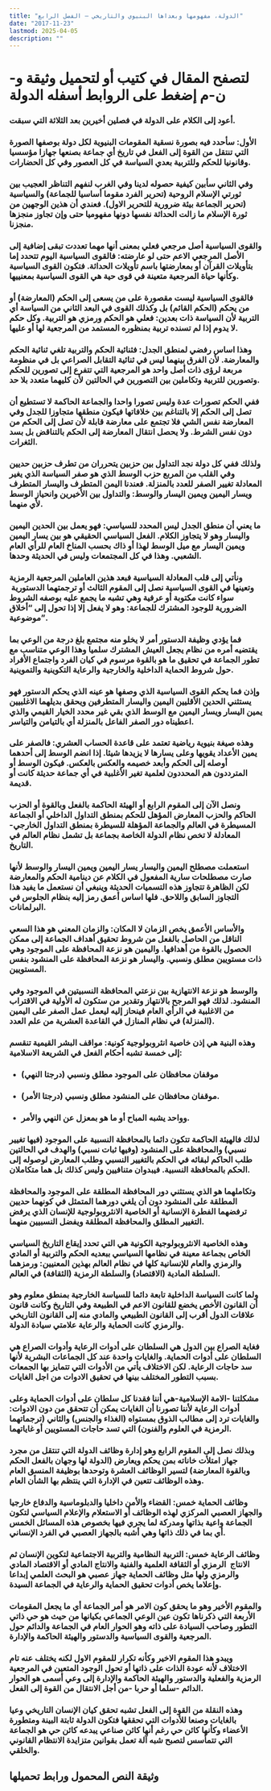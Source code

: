 ```yaml
---
title: "الدولة، مفهومها وبعداها البنيوي والتاريخي – الفصل الرابع"
date: "2017-11-23"
lastmod: 2025-04-05
description: ""
---
```

# **لتصفح المقال في كتيب أو لتحميل وثيقة و-ن-م إضغط على الروابط أسفله** **الدولة**

### أعود إلى الكلام على الدولة في فصلين أخيرين بعد الثلاثة التي سبقت.

### الأول: سأحدد فيه بصورة نسقية المقومات البنيوية لكل دولة بوصفها الصورة التي تنتقل من القوة إلى الفعل في تاريخ أي جماعة بصنعها جهازا مؤسسيا وقانونيا للحكم وللتربية بعدي السياسة في كل العصور وفي كل الحضارات.

### وفي الثاني سأبين كيفية حصوله لدينا وفي الغرب لنفهم التناظر العجيب بين ثورتي الإسلام الروحية (تحرير الفرد مقوما أساسيا للجماعة) والسياسية (تحرير الجماعة بيئة ضرورية للتحرير الاول). فعندي أن هذين الوجهين من ثورة الإسلام ما زالت الحداثة نفسها دونها مفهوميا حتى وإن تجاوز منجزها منجزنا.

### والقوى السياسية أصل مرجعي فعلي بمعنى أنها مهما تعددت تبقى إضافية إلى الأصل المرجعي الاعم حتى لو عارضته: فالقوى السياسية اليوم تتحدد إما بتأويلات القرآن أو بمعارضتها باسم تأويلات الحداثة. فتكون القوى السياسية وكأنها حياة المرجعية متعينة في قوى حية هي القوى السياسية بمعنييها.

### فالقوى السياسية ليست مقصورة على من يسعى إلى الحكم (المعارضة) أو من يحكم (الحكم القائم) بل وكذلك القوى في البعد الثاني من السياسة أي التربية لأن السياسة ذات بعدين: فعلي هو الحكم ورمزي هو التربية. وكل حكم لا يدوم إذا لم تسنده تربية بمنظوره المستمد من المرجعية لها أو عليها.

### وهذا اساس رفضي لمنطق الجدل: فثنائية الحكم والتربية تلغي ثنائية الحكم والمعارضة. لأن الفرق بينهما ليس في ثنائية التقابل الصراعي بل في منظومة مربعة لرؤى ذات أصل واحد هو المرجعية التي تتفرع إلى تصورين للحكم وتصورين للتربية وتكاملين بين التصورين في الحالتين لأن كليهما متعدد بلا حد.

### ففي الحكم تصورات عدة وليس تصورا واحدا والجماعة الحاكمة لا تستطيع أن تصل إلى الحكم إلا بالتناغم بين خلافاتها فيكون منطقها متجاوزا للجدل وفي المعارضة نفس الشي فلا تجتمع على معارضة قابلة لأن تصل إلى الحكم من دون نفس الشرط. ولا يحصل انتقال المعارضة إلى الحكم بالتناقض بل بسد الثغرات.

### ولذلك ففي كل دولة نجد التداول بين حزبين يتحرران من تطرف حزبين حديين وفي القلب من المربع حزب الوسط الذي هو صفر السياسة الذي يغير المعادلة تغيير الصفر للعدد بالمنزلة. فعندنا اليمن المتطرف واليسار المتطرف ويسار اليمين ويمين اليسار والوسط: والتداول بين الأخيرين وانحياز الوسط لأي منهما.

### ما يعني أن منطق الجدل ليس المحدد للسياسي: فهو يعمل بين الحدين اليمين واليسار وهو لا يتجاوز الكلام. الفعل السياسي الحقيقي هو بين يسار اليمين ويمين اليسار مع ميل الوسط لهذا أو ذاك بحسب المناخ العام للرأي العام الشعبي. وهذا في كل المجتمعات وليس في الحديثة وحدها.

### ونأتي إلى قلب المعادلة السياسية فبعد هذين العاملين المرجعية الرمزية وتعينها في القوى السياسية نصل إلى المقوم الثالث أو ترجمتهما الدستورية  سواء كانت مكتوبة أو عرفية وهي تشبه ما يجمع عليه بوصفه الشروط الضرورية للوجود المشترك للجماعة: وهو لا يفعل إلا إذا تحول إلى “أخلاق موضوعية”.

### فما يؤدي وظيفة الدستور أمر لا يخلو منه مجتمع بلغ درجة من الوعي بما يقتضيه أمره من نظام يجعل العيش المشترك سلميا وهذا الوعي متناسب مع تطور الجماعة في تحقيق ما هو بالقوة مرسوم في كيان الفرد واجتماع الأفراد حول شروط الحماية الداخلية والخارجية والرعاية التكوينية والتموينية.

### وإذن فما يحكم القوى السياسية الذي وصفها هو عينه الذي يحكم الدستور فهو يستثني الحدين الأقليين اليمين واليسار المتطرفين ويحقق بديلهما الاغلبيين يمين اليسار ويسار اليمين مع الوسط الذي بقي غير محدد الخيار القيمي والذي اعطيناه دور الصفر الفاعل بالمنزلة أي بالتيامن والتياسر.

### وهذه صيغة بنيوية رياضية تعتمد على قاعدة الحساب العشري: فالصفر على يمين الأعداد يقويها وعلى يسارها لا يزيدها شيئا. إذا انضم الوسط إلى أحدهما أوصله إلى الحكم وأبعد خصيمه والعكس بالعكس. فيكون الوسط أو المترددون هم المحددون لعلمية تغير الأغلبية في أي جماعة حديثة كانت أو قديمة.

### ونصل الآن إلى المقوم الرابع أو الهيئة الحاكمة بالفعل وبالقوة أو الحزب الحاكم والحزب المعارض المؤهل للحكم بمنطق التداول الداخلي أو الجماعة المسيطرة في العالم والجماعة المؤهلة للسيطرة بمنطق التداول الخارجي-المعادلة لا تخص نظام الدولة الخاصة بجماعة بل تشمل نظام العالم في التاريخ.

### استعملت مصطلح اليمين واليسار يسار اليمين ويمين اليسار والوسط لأنها صارت مصطلحات سارية المفعول في الكلام عن دينامية الحكم والمعارضة لكن الظاهرة تتجاوز هذه التسميات الحديثة وينبغي أن نستعمل ما يفيد هذا التجاوز السابق واللاحق. فلها اساس أعمق رمز إليه بنظام الجلوس في البرلمانات.

### والأساس الأعمق يخص الزمان لا المكان: والزمان المعني هو هذا السعي الناقل من الحاصل بالفعل من شروط تحقيق أهداف الجماعة إلى ممكن الحصول بالقوة من أهدافها. واليمين هو نزعة المحافظة على الموجود وهي ذات مستويين مطلق ونسبي. واليسار هو نزعة المحافظة على المنشود بنفس المستويين.

### والوسط هو نزعة الانتهازية بين نزعتي المحافظة النسبيتين في الموجود وفي المنشود. لذلك فهو المرجح بالانتهاز وتقدير من ستكون له الأولية في الاقتراب من الاغلبية في الرأي العام فينحاز إليه ليعمل عمل الصفر على اليمين (المنزلة) في نظام المنازل في القاعدة العشرية من علم العدد.

### وهذه البنية هي إذن خاصية انثروبولوجية كونية: مواقف البشر القيمية تنقسم إلى خمسة تشبه أحكام الفعل في الشريعة الاسلامية:

* ### موقفان محافظان على الموجود مطلق ونسبي (درجتا النهي)
* ### موقفان محافظان على المنشود مطلق ونسبي (درجتا الأمر).
* ### وواحد يشبه المباح أو ما هو بمعزل عن النهي والأمر.

### لذلك فالهيئة الحاكمة تتكون دائما بالمحافظة النسبية على الموجود (فيها تغيير نسبي) والمحافظة على المنشود (وفيها ثبات نسبي) والهدف في الحالتين طلب الحاكم لبقائه في الحكم بالتغيير النسبي وطلب المعارض لوصوله إلى الحكم بالمحافظة النسبية. فيبدوان متنافيين وليس كذلك بل هما متكاملان.

### وتكاملهما هو الذي يستثني دور المحافظة المطلقة على الموجود والمحافظة المطلقة على المنشود دون أن يلغي دورهما المتمثل في كونهما حديين ترفضهما الفطرة الإنسانية أو الخاصية الانثروبولوجية للإنسان الذي يرفض التغيير المطلق والمحافظة المطلقة ويفضل النسبيين منهما.

### وهذه الخاصية الانثروبولوجية الكونية هي التي تحدد إيقاع التاريخ السياسي الخاص بجماعة معينة في نظامها السياسي ببعديه الحكم والتربية أو المادي والرمزي والعام للإنسانية كلها في نظام العالم بهذين المعنيين: ورمزهما السلطة المادية (الاقتصاد) والسلطة الرمزية (الثقافة) في العالم.

### ولما كانت السياسة الداخلية تابعة دائما للسياسة الخارجية بمنطق معلوم وهو أن القانون الأخص يخضع للقانون الاعم في الطبيعة وفي التاريخ وكانت قانون علاقات الدول أقرب إلى القانون الطبيعي والمادي منه إلى القانون التاريخي والرمزي كانت الحماية والرعاية علامتي سيادة الدولة.

### فغاية الصراع بين الدول هي السلطان على أدوات الرعاية وأدوات الصراع هي السلطان على أدوات الحماية. والغايات واحدة عند كل الجماعات البشرية لأنها سد حاجات الرعاية. لكن الاختلاف يأتي من الأدوات التي تتمايز بها الجمعات بسبب التطور المختلف بينها في تحقيق الادوات من اجل الغايات.

### مشكلتنا -الامة الإسلامية-هي أننا فقدنا كل سلطان على أدوات الحماية وعلى أدوات الرعاية لأننا تصورنا أن الغايات يمكن أن تتحقق من دون الادوات: والغايات ترد إلى مطالب الذوق بمستواه (الغذاء والجنس) والثاني (ترجماتهما الرمزية في العلوم والفنون) التي تسد حاجات المستويين أو غاياتهما.

### وبذلك نصل إلى المقوم الرابع وهو إدارة وظائف الدولة التي تنتقل من مجرد جهاز امتلأت خاناته بمن يحكم ويعارض (الدولة لها وجهان بالفعل الحكم وبالقوة المعارضة) لتسير الوظائف العشرة وتوحدها بوظيفة المنسق العام وهذه الوظائف تتعين في الإدارة التي ينتظم بها الشأن العام.

### وظائف الحماية خمس: القضاء والأمن داخليا والدبلوماسية والدفاع خارجيا والجهاز العصبي المركزي لهذه الوظائف أو الاستعلام والإعلام السياسي لتكون الجماعة واعية بذاتها ومدركة لما يجري فيها بخصوص هذه المسائل الخمس أي بما في ذلك ذاتها وهي أشبه بالجهاز العصبي في الفرد الإنساني.

### وظائف الرعاية خمس: التربية النظامية والتربية الاجتماعية لتكوين الإنسان ثم الانتاج  الرمزي أو الثقافة العلمية والفنية والانتاج المادي أو الاقتصاد المادي والرمزي ولها مثل وظائف الحماية جهاز عصبي هو البحث العلمي إبداعا وإعلاما يخص أدوات تحقيق الحماية والرعاية في الجماعة السيدة.

### والمقوم الأخير وهو ما يحقق كون الامر هو أمر الجماعة أي ما يجعل المقومات الأربعة التي ذكرناها تكون عين الوعي الجماعي بكيانها من حيث هو حي ذاتي التطور وصاحب السيادة على ذاته وهو الحوار العام في الجماعة والدائم حول المرجعية والقوى السياسية والدستور والهيئة الحاكمة والإدارة.

### ويبدو هذا المقوم الاخير وكأنه تكرار للمقوم الاول لكنه يختلف عنه تام الاختلاف لأنه عودة الذات على ذاتها أو تحول الوجود المتعين في المرجعية الرمزية والفعلية والدستور والهيئة الحاكمة والإدارة إلى وعي أسمى هو الحوار الدائم -سلما أو حربا -من أجل الانتقال من القوة إلى الفعل.

### وهذه النقلة من القوة إلى الفعل تشبه تحقق كيان الإنسان التاريخي وعيا بالغايات وصنعا للأدوات التي تحققها فتكون الدولة ثابتة البينة ومتطورة الأعضاء وكأنها كائن حي رغم أنها كائن صناعي يبدعه كائن حي هو الجماعة التي تتمأسس لتصبح شبه آلة تعمل بقوانين متزايدة الانتظام القانوني والخلقي.

## وثيقة النص المحمول ورابط تحميلها

###
